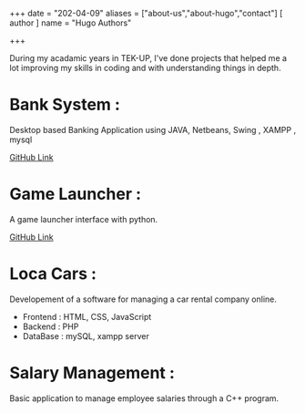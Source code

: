 +++
date = "202-04-09"
aliases = ["about-us","about-hugo","contact"]
[ author ]
  name = "Hugo Authors"

+++

During my acadamic years in TEK-UP, I've done projects that helped me a lot improving my skills in coding and with understanding things in depth.
# Bank System :
Desktop based Banking Application using JAVA, Netbeans, Swing , XAMPP , mysql

[GitHub Link](https://github.com/chxmxii/Bank-System) 

# Game Launcher : 

A game launcher interface with python.

[GitHub Link](https://github.com/chxmxii/Game-Launcher-with-Python) 

# Loca Cars :

Developement of a software for managing a car rental company online.
    
+ Frontend : HTML, CSS, JavaScript
+ Backend : PHP
+ DataBase : mySQL, xampp server

# Salary Management :

Basic application to manage employee salaries through a C++ program.